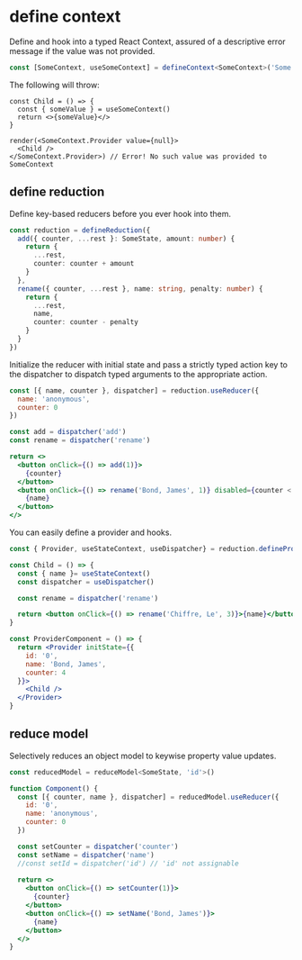 # define context

Define and hook into a typed React Context, assured of a descriptive error message if the value was not provided.
```ts
const [SomeContext, useSomeContext] = defineContext<SomeContext>('Some', 'such')
```

The following will throw:
```tsx
const Child = () => {
  const { someValue } = useSomeContext()
  return <>{someValue}</>
}

render(<SomeContext.Provider value={null}>
  <Child />
</SomeContext.Provider>) // Error! No such value was provided to SomeContext
```

## define reduction

Define key-based reducers before you ever hook into them.
```ts
const reduction = defineReduction({
  add({ counter, ...rest }: SomeState, amount: number) {
    return {
      ...rest,
      counter: counter + amount
    }
  },
  rename({ counter, ...rest }, name: string, penalty: number) {
    return {
      ...rest,
      name,
      counter: counter - penalty
    }
  }
})
```

Initialize the reducer with initial state and pass a strictly typed action key to the dispatcher to dispatch typed arguments to the appropriate action.
```jsx
const [{ name, counter }, dispatcher] = reduction.useReducer({
  name: 'anonymous',
  counter: 0
})

const add = dispatcher('add')
const rename = dispatcher('rename')

return <>
  <button onClick={() => add(1)}>
    {counter}
  </button>
  <button onClick={() => rename('Bond, James', 1)} disabled={counter < 1}>
    {name}
  </button>
</>
```

You can easily define a provider and hooks.
```jsx
const { Provider, useStateContext, useDispatcher} = reduction.defineProvider('Some')

const Child = () => {
  const { name }= useStateContext()
  const dispatcher = useDispatcher()

  const rename = dispatcher('rename')

  return <button onClick={() => rename('Chiffre, Le', 3)}>{name}</button>
}

const ProviderComponent = () => {
  return <Provider initState={{
    id: '0',
    name: 'Bond, James',
    counter: 4
  }}>
    <Child />
  </Provider>
}
```

## reduce model

Selectively reduces an object model to keywise property value updates.
```jsx
const reducedModel = reduceModel<SomeState, 'id'>()

function Component() {
  const [{ counter, name }, dispatcher] = reducedModel.useReducer({
    id: '0',
    name: 'anonymous',
    counter: 0
  })

  const setCounter = dispatcher('counter')
  const setName = dispatcher('name')
  //const setId = dispatcher('id') // 'id' not assignable
  
  return <>
    <button onClick={() => setCounter(1)}>
      {counter}
    </button>
    <button onClick={() => setName('Bond, James')}>
      {name}
    </button>
  </>
}
```
